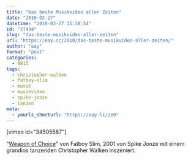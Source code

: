 ```yaml
---
title: "Das beste Musikvideo aller Zeiten"
date: "2010-02-27"
datetime: "2010-02-27 15:38:54"
id: "27434"
slug: "das-beste-musikvideo-aller-zeiten"
url: "https://eay.cc/2010/das-beste-musikvideo-aller-zeiten/"
author: "eay"
format: "post"
categories:
  - 0815
tags:
  - christopher-walken
  - fatboy-slim
  - musik
  - musikvideo
  - spike-jonze
  - tanzen
meta:
  - yourls_shorturl: "https://eay.li/2e0"
---
```


\[vimeo id="34505587"\]

"[Weapon of Choice](https://de.wikipedia.org/wiki/Weapon_of_Choice)" von Fatboy Slim, 2001 von Spike Jonze mit einem grandios tanzenden Christopher Walken inszeniert.

